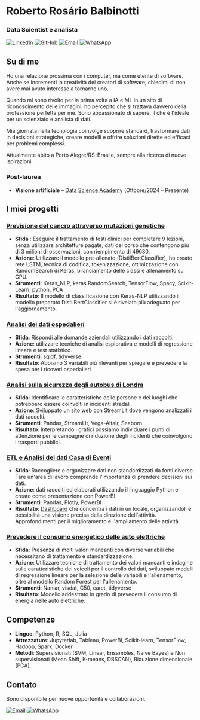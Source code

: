 # Roberto Rosário Balbinotti
### Data Scientist e analista
[![LinkedIn](https://img.shields.io/badge/LinkedIn-0077B5?style=for-the-badge&logo=linkedin&logoColor=white)](https://linkedin.com/in/roberto-balbinotti)
[![GitHub](https://img.shields.io/badge/GitHub-100000?style=for-the-badge&logo=github&logoColor=white)](https://github.com/rbalbinotti)
[![Email](https://img.shields.io/badge/Email-D14836?style=for-the-badge&logo=gmail&logoColor=white)](mailto:balbinotti@proton.me)
[![WhatsApp](https://img.shields.io/badge/WhatsApp-25D366?style=for-the-badge&logo=whatsapp&logoColor=white)](https://wa.me/5551920018268)

## Su di me
Ho una relazione prossima con i computer, ma come utente di software. Anche se incrementi la creatività dei creatori di software, chiedimi di non avere mai avuto interesse a tornarne uno.

Quando mi sono rivolto per la prima volta a IA e ML in un sito di riconoscimento delle immagini, ho percepito che si trattava davvero della professione perfetta per me. Sono appassionato di sapere, il che è l'ideale per un scienziato e analista di dati.

Mia giornata nella tecnologia coinvolge scoprire standard, trasformare dati in decisioni strategiche, creare modelli e offrire soluzioni dirette ed efficaci per problemi complessi.

Attualmente abito a Porto Alegre/RS-Brasile, sempre alla ricerca di nuove ispirazioni.

### Post-laurea 
- **Visione artificiale** – [Data Science Academy](https://www.datascienceacademy.com.br/) (Ottobre/2024 – Presente) 

## I miei progetti
### [Previsione del cancro attraverso mutazioni genetiche](https://github.com/rbalbinotti/treat_cancer_keras) 
- **Sfida** : Eseguire il trattamento di testi clinici per completare 9 lezioni, senza utilizzare architetture pagate, dati del corso che contengono più di 3 milioni di osservazioni, con riempimento di 49680. 
- **Azione**: Utilizzare il modello pre-allenato (DistilBertClassifier), ho creato rete LSTM, tecnica di codifica, tokenizzazione, ottimizzazione con RandomSearch di Keras, bilanciamento delle classi e allenamento su GPU.
- **Strumenti**: Keras_NLP, keras RandomSearch, TensorFlow, Spacy, Scikit-Learn, python, PCA 
- **Risultato**: Il modello di classificazione con Keras-NLP utilizzando il modello preparato DistilBertClassifier si è rivelato più adeguato per l'aggiornamento.

### [Analisi dei dati ospedalieri](https://github.com/rbalbinotti/analise_hospitalar_R) 
- **Sfida**: Rispondi alle domande aziendali utilizzando i dati raccolti.
- **Azione**: utilizzare tecniche di analisi esplorativa e modelli di regressione lineare e test statistico.
- **Strumenti**: sqldf, tidyverse 
- **Risultato**: Abbiamo 3 variabili più rilevanti per spiegare e prevedere la spesa per i ricoveri ospedalieri

### [Analisi sulla sicurezza degli autobus di Londra](https://github.com/rbalbinotti/Analise_Risco_Transp_Publico) 
- **Sfida**: Identificare le caratteristiche delle persone e dei luoghi che potrebbero essere coinvolti in incidenti stradali.
- **Azione**: Sviluppato un [sito web](https://londonbusanalysis.streamlit.app/) con StreamLit dove vengono analizzati i dati raccolti.
- **Strumenti**: Pandas, StreamLit, Vega-Altair, Seaborn 
- **Risultato**: Interpretando i grafici possiamo individuare i punti di attenzione per le campagne di riduzione degli incidenti che coinvolgono i trasporti pubblici.

### [ETL e Analisi dei dati Casa di Eventi](https://github.com/rbalbinotti/thai_portfolio) 
- **Sfida**: Raccogliere e organizzare dati non standardizzati da fonti diverse. Fare un'area di lavoro comprende l'importanza di prendere decisioni sui dati.
- **Azione**: dati raccolti ed elaborati utilizzando il linguaggio Python e creato come presentazione con PowerBI.
- **Strumenti**: Pandas, Plotly, PowerBI
- **Risultato**: [Dashboard](https://app.powerbi.com/links/W_23bQhW44?ctid=95b5599e-390a-4a3f-89b3-994aea1ad632&pbi_source=linkShare) che concentra i dati in un locale, organizzandoli e possibilità una visione precisa della direzione dell'attività. Approfondimenti per il miglioramento e l'ampliamento delle attività.

### [Prevedere il consumo energetico delle auto elettriche](https://github.com/rbalbinotti/Prevendo_Cons_Energia_Carros)
- **Sfida**: Presenza di molti valori mancanti con diverse variabili che necessitano di trattamento e standardizzazione.
- **Azione**: Utilizzare tecniche di trattamento dei valori mancanti e indagine sulle caratteristiche dei veicoli per il controllo dei dati, sviluppato modelli di regressione lineare per la selezione delle variabili e l'allenamento, oltre al modello Random Forest per l'allenamento.
- **Strumenti**: Naniar, visdat, C50, caret, tidyverse
- **Risultato**: Modello addestrato in grado di prevedere il consumo di energia nelle auto elettriche.

## Competenze
- **Lingue**: Python, R, SQL, Julia 
- **Attrezzature**: Jupyterlab, Tableau, PowerBI, Scikit-learn, TensorFlow, Hadoop, Spark, Docker 
- **Metodi**: Supervisionati (SVM, Linear, Ensambles, Naive Bayes) e Non supervisionati (Mean Shift, K-means, DBSCAN), Riduzione dimensionale (PCA).

## Contato 
Sono disponibile per nuove opportunità e collaborazioni.

[![Email](https://img.shields.io/badge/Email-D14836?style=for-the-badge&logo=gmail&logoColor=white)](mailto:balbinotti@proton.me)
[![WhatsApp](https://img.shields.io/badge/WhatsApp-25D366?style=for-the-badge&logo=whatsapp&logoColor=white)](https://wa.me/5551920018268)